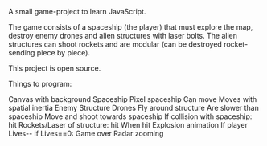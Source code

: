 A small game-project to learn JavaScript.

The game consists of a spaceship (the player) that must explore the map, 
destroy enemy drones and alien structures with laser bolts. The alien 
structures can shoot rockets and are modular (can be destroyed rocket-
sending piece by piece). 

This project is open source.

Things to program:

Canvas with background 
Spaceship 
	Pixel spaceship 
	Can move 
	Moves with spatial inertia 
Enemy 
	Structure 
	Drones 
		Fly around structure 
		Are slower than spaceship 
		Move and shoot towards spaceship 
		If collision with spaceship: hit 
		Rockets/Laser of structure: hit 
When hit 
	Explosion animation 
	If player 
		Lives-- 
			if Lives==0: Game over 
Radar 
zooming

	